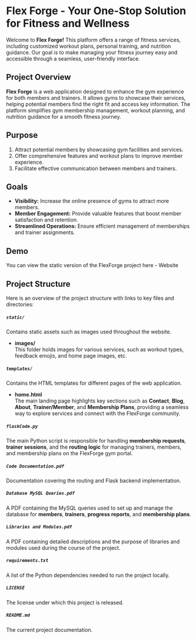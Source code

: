 
# Flex Forge - Your One-Stop Solution for Fitness and Wellness

Welcome to **Flex Forge!** This platform offers a range of fitness services, including customized workout plans, personal training, and nutrition guidance. Our goal is to make managing your fitness journey easy and accessible through a seamless, user-friendly interface.

## Project Overview
**Flex Forge** is a web application designed to enhance the gym experience for both members and trainers. It allows gyms to showcase their services, helping potential members find the right fit and access key information. The platform simplifies gym membership management, workout planning, and nutrition guidance for a smooth fitness journey.

## Purpose
1. Attract potential members by showcasing gym facilities and services.
2. Offer comprehensive features and workout plans to improve member experience.
3. Facilitate effective communication between members and trainers.

## Goals
- **Visibility:** Increase the online presence of gyms to attract more members.
- **Member Engagement:** Provide valuable features that boost member satisfaction and retention.
- **Streamlined Operations:** Ensure efficient management of memberships and trainer assignments.



## Demo
You can view the static version of the FlexForge project here - Website

## Project Structure
Here is an overview of the project structure with links to key files and directories:

##### `static/`
Contains static assets such as images used throughout the website.
- **images/**  
  This folder holds images for various services, such as workout types, feedback emojis, and home page images, etc.

##### `templates/`
Contains the HTML templates for different pages of the web application.
- **home.html**  
  The main landing page highlights key sections such as **Contact**, **Blog**, **About**, **Trainer/Member**, and **Membership Plans**, providing a seamless way to explore services and connect with the FlexForge community.

##### `flaskCode.py`
The main Python script is responsible for handling **membership requests**, **trainer sessions**, and the **routing logic** for managing trainers, members, and membership plans on the FlexForge gym portal.

##### `Code Documentation.pdf`
Documentation covering the routing and Flask backend implementation.

##### `Database MySQL Queries.pdf`
A PDF containing the MySQL queries used to set up and manage the database for **members**, **trainers**, **progress reports**, and **membership plans**.

##### `Libraries and Modules.pdf`
A PDF containing detailed descriptions and the purpose of libraries and modules used during the course of the project.

##### `requirements.txt`
A list of the Python dependencies needed to run the project locally.

##### `LICENSE`
The license under which this project is released.

##### `README.md`
The current project documentation.
